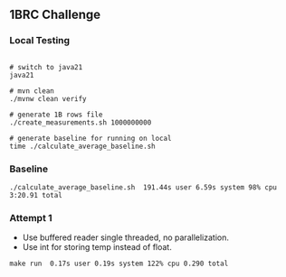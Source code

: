 ## 1BRC Challenge

### Local Testing
```/bin/sh

# switch to java21
java21

# mvn clean
./mvnw clean verify

# generate 1B rows file
./create_measurements.sh 1000000000

# generate baseline for running on local
time ./calculate_average_baseline.sh
```

### Baseline
```
./calculate_average_baseline.sh  191.44s user 6.59s system 98% cpu 3:20.91 total
```

### Attempt 1
- Use buffered reader single threaded, no parallelization.
- Use int for storing temp instead of float.
```
make run  0.17s user 0.19s system 122% cpu 0.290 total
```
